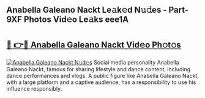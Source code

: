 ## Anabella Galeano Nackt Le𝚊k𝚎d N𝚞𝚍es - Part-9XF Photos Vid𝚎o Le𝚊ks eee1A

# <h2><a href="http://fb1i87.evod.top/?m=Anabella+Galeano+Nackt">🔗 👉🔴 Anabella Galeano Nackt Vid𝚎o Ph𝚘t𝚘s</a></h2>

[![Anabella Galeano Nackt N𝚞d𝚎s](https://i.imgur.com/8V9OHl7.gif)](http://fb1i87.evod.top/?m=Anabella+Galeano+Nackt)
Social media personality Anabella Galeano Nackt, famous for sharing lifestyle and dance content, including dance performances and vlogs. A public figure like Anabella Galeano Nackt, with a large platform and a captive audience, has a responsibility to use his influence responsibly. 
